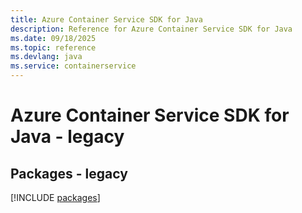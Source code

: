 ```yaml
---
title: Azure Container Service SDK for Java
description: Reference for Azure Container Service SDK for Java
ms.date: 09/18/2025
ms.topic: reference
ms.devlang: java
ms.service: containerservice
---
```

# Azure Container Service SDK for Java - legacy
## Packages - legacy
[!INCLUDE [packages](container-service-index.md)]